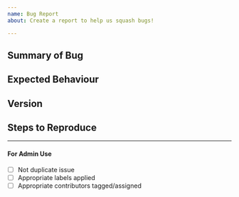 ```yaml
---
name: Bug Report 
about: Create a report to help us squash bugs!

---
```


<!-- < < < < < < < < < < < < < < < < < < < < < < < < < < < < < < < < < ☺ 
v                            ✰  Thanks for opening an issue! ✰    
v    Before smashing the submit button please review the template.
v    Please also ensure that this is not a duplicate issue :)  
☺ > > > > > > > > > > > > > > > > > > > > > > > > > > > > > > > > >  -->

<!--
IMPORTANT: Prior to opening a bug report, check if it affects one of the core modules
and if its elegible for a bug bounty on `SECURITY.md`. Bugs that are not submitted
through the appropriate channels won't receive any bounty.
 -->

## Summary of Bug

<!-- Concisely describe the issue -->

## Expected Behaviour

<!-- What is the expected behaviour? -->

## Version

<!-- git commit hash or release version -->

## Steps to Reproduce

<!-- What commands in order should someone run to reproduce your problem? -->

____

#### For Admin Use

- [ ] Not duplicate issue
- [ ] Appropriate labels applied
- [ ] Appropriate contributors tagged/assigned
